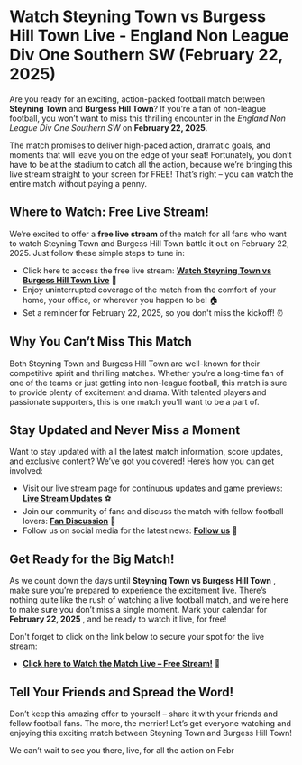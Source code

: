 # Watch Steyning Town vs Burgess Hill Town Live - England Non League Div One Southern SW (February 22, 2025)

Are you ready for an exciting, action-packed football match between **Steyning Town** and **Burgess Hill Town**? If you’re a fan of non-league football, you won’t want to miss this thrilling encounter in the _England Non League Div One Southern SW_ on **February 22, 2025**.

The match promises to deliver high-paced action, dramatic goals, and moments that will leave you on the edge of your seat! Fortunately, you don’t have to be at the stadium to catch all the action, because we’re bringing this live stream straight to your screen for FREE! That’s right – you can watch the entire match without paying a penny.

## Where to Watch: Free Live Stream!

We’re excited to offer a **free live stream** of the match for all fans who want to watch Steyning Town and Burgess Hill Town battle it out on February 22, 2025. Just follow these simple steps to tune in:

- Click here to access the free live stream: [**Watch Steyning Town vs Burgess Hill Town Live**](https://tinyurl.com/livestreamfreeo?st=Steyning+Town+vs+Burgess+Hill+Town&si=gh) 🌟
- Enjoy uninterrupted coverage of the match from the comfort of your home, your office, or wherever you happen to be! 🏠
- Set a reminder for February 22, 2025, so you don't miss the kickoff! ⏰

## Why You Can’t Miss This Match

Both Steyning Town and Burgess Hill Town are well-known for their competitive spirit and thrilling matches. Whether you’re a long-time fan of one of the teams or just getting into non-league football, this match is sure to provide plenty of excitement and drama. With talented players and passionate supporters, this is one match you’ll want to be a part of.

## Stay Updated and Never Miss a Moment

Want to stay updated with all the latest match information, score updates, and exclusive content? We’ve got you covered! Here’s how you can get involved:

- Visit our live stream page for continuous updates and game previews: [**Live Stream Updates**](https://tinyurl.com/livestreamfreeo?st=Steyning+Town+vs+Burgess+Hill+Town&si=gh) ⚽
- Join our community of fans and discuss the match with fellow football lovers: [**Fan Discussion**](https://tinyurl.com/livestreamfreeo?st=Steyning+Town+vs+Burgess+Hill+Town&si=gh) 💬
- Follow us on social media for the latest news: [**Follow us**](https://tinyurl.com/livestreamfreeo?st=Steyning+Town+vs+Burgess+Hill+Town&si=gh) 📱

## Get Ready for the Big Match!

As we count down the days until **Steyning Town vs Burgess Hill Town** , make sure you’re prepared to experience the excitement live. There’s nothing quite like the rush of watching a live football match, and we’re here to make sure you don’t miss a single moment. Mark your calendar for **February 22, 2025** , and be ready to watch it live, for free!

Don't forget to click on the link below to secure your spot for the live stream:

- [**Click here to Watch the Match Live – Free Stream!**](https://tinyurl.com/livestreamfreeo?st=Steyning+Town+vs+Burgess+Hill+Town&si=gh) 🎉

## Tell Your Friends and Spread the Word!

Don’t keep this amazing offer to yourself – share it with your friends and fellow football fans. The more, the merrier! Let’s get everyone watching and enjoying this exciting match between Steyning Town and Burgess Hill Town!

We can’t wait to see you there, live, for all the action on Febr
